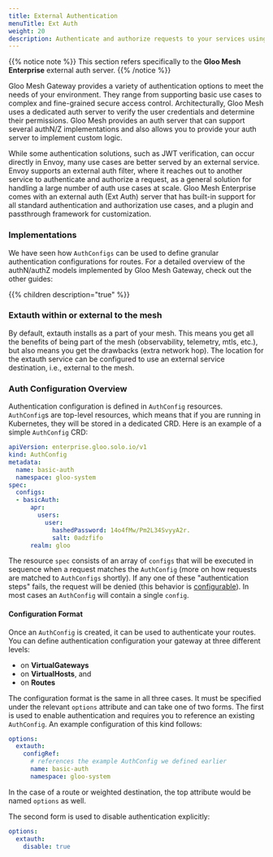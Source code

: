 ```yaml
---
title: External Authentication
menuTitle: Ext Auth
weight: 20
description: Authenticate and authorize requests to your services using Gloo Mesh's external auth service.
---
```


{{% notice note %}}
This section refers specifically to the **Gloo Mesh Enterprise** external auth server.
{{% /notice %}}

Gloo Mesh Gateway provides a variety of authentication options to meet the needs of your environment. They range from supporting basic use cases to complex and fine-grained secure access control. Architecturally, Gloo Mesh uses a dedicated auth server to verify the user credentials and determine their permissions. Gloo Mesh provides an auth server that can support several authN/Z implementations and also allows you to provide your auth server to implement custom logic.

While some authentication solutions, such as JWT verification, can occur directly in Envoy, many use cases are better served by an external service. Envoy supports an external auth filter, where it reaches out to another service to authenticate and authorize a request, as a general solution for handling a large number of auth use cases at scale. Gloo Mesh Enterprise comes with an external auth (Ext Auth) server that has built-in support for all standard authentication and authorization use cases, and a plugin and passthrough framework for customization.
### Implementations

We have seen how `AuthConfigs` can be used to define granular authentication configurations for routes. For a detailed overview of the authN/authZ models implemented by Gloo Mesh Gateway, check out the other guides:

{{% children description="true" %}}

### Extauth within or external to the mesh

By default, extauth installs as a part of your mesh. This means you get all the benefits of being part of the mesh (observability, telemetry, mtls, etc.), but also means you get the drawbacks (extra network hop). The location for the extauth service can be configured to use an external service destination, i.e., external to the mesh.

### Auth Configuration Overview

Authentication configuration is defined in `AuthConfig` resources. `AuthConfig`s are top-level resources, which means that if you are running in Kubernetes, they will be stored in a dedicated CRD. Here is an example of a simple `AuthConfig` CRD:

```yaml
apiVersion: enterprise.gloo.solo.io/v1
kind: AuthConfig
metadata:
  name: basic-auth
  namespace: gloo-system
spec:
  configs:
  - basicAuth:
      apr:
        users:
          user:
            hashedPassword: 14o4fMw/Pm2L34SvyyA2r.
            salt: 0adzfifo
      realm: gloo
```

The resource `spec` consists of an array of `configs` that will be executed in sequence when a request matches the `AuthConfig` (more on how requests are matched to `AuthConfigs` shortly). If any one of these "authentication steps" fails, the request will be denied (this behavior is [configurable](https://github.com/solo-io/solo-apis/blob/v1.6.31/pkg/api/enterprise.gloo.solo.io/v1/auth_config.pb.go#L154-L157)). In most cases an `AuthConfig` will contain a single `config`.

#### Configuration Format

Once an `AuthConfig` is created, it can be used to authenticate your routes. You can define authentication configuration your gateway at three different levels:

- on **VirtualGateways**
- on **VirtualHosts**, and
- on **Routes**

The configuration format is the same in all three cases. It must be specified under the relevant `options` attribute and can take one of two forms. The first is used to enable authentication and requires you to reference an existing `AuthConfig`. An example configuration of this kind follows:

```yaml
options:
  extauth:
    configRef:
      # references the example AuthConfig we defined earlier
      name: basic-auth
      namespace: gloo-system
```

In the case of a route or weighted destination, the top attribute would be named `options` as well.

The second form is used to disable authentication explicitly:

```yaml
options:
  extauth:
    disable: true
```
